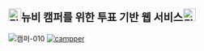## <img src="https://raw.githubusercontent.com/Tarikul-Islam-Anik/Animated-Fluent-Emojis/master/Emojis/Travel%20and%20places/Fire.png" alt="Fire" width="25" height="25" />뉴비 캠퍼를 위한 투표 기반 웹 서비스<img src="https://raw.githubusercontent.com/Tarikul-Islam-Anik/Animated-Fluent-Emojis/master/Emojis/Travel%20and%20places/Fire.png" alt="Fire" width="25" height="25" />
![캠퍼-010](https://github.com/camping-us/.github/assets/62806067/8cf62f21-5595-4d23-8ef6-a40610939788)
[![campper](https://img.shields.io/badge/🏕️%20campper.site-008000?style=flat&logoColor=white)](http://campper.site)
